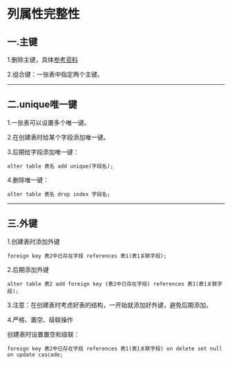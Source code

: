 # 列属性完整性

## 一.主键

1.删除主键，具体[参考资料](https://www.php.cn/mysql-tutorials-418313.html)

2.组合键：一张表中指定两个主键。

---

## 二.unique唯一键

1.一张表可以设置多个唯一键。

2.在创建表时给某个字段添加唯一键。

3.后期给字段添加唯一键：

`alter table 表名 add unique(字段名);`

4.删除唯一键：

`alter table 表名 drop index 字段名;`

---

## 三.外键

1.创建表时添加外键

`foreign key 表2中已存在字段 references 表1(表1关联字段);`

2.后期添加外键

`alter table 表2 add foreign key (表2中已存在字段) references 表1(表1关联字段);`

3.注意：在创建表时考虑好表的结构，一开始就添加好外键，避免后期添加。

4.严格、置空、级联操作

创建表时设置置空和级联：

`foreign key 表2中已存在字段 references 表1(表1关联字段) on delete set null on update cascade;`
